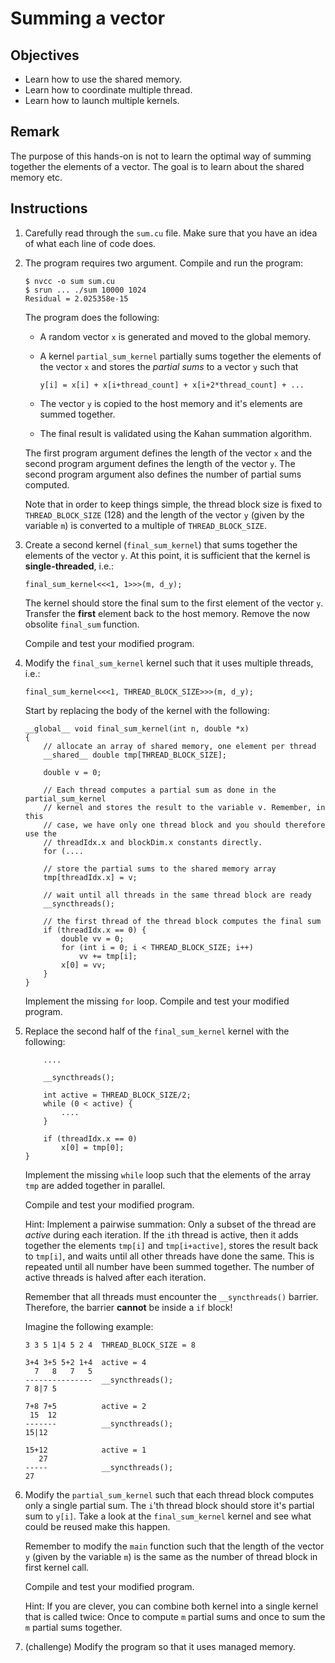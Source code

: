 # Summing a vector

## Objectives

 - Learn how to use the shared memory.
 - Learn how to coordinate multiple thread.
 - Learn how to launch multiple kernels.

## Remark

The purpose of this hands-on is not to learn the optimal way of summing together
the elements of a vector. The goal is to learn about the shared memory etc.
 
## Instructions

 1. Carefully read through the `sum.cu` file. Make sure that you have an idea
    of what each line of code does.

 2. The program requires two argument. Compile and run the program:
 
    ```
    $ nvcc -o sum sum.cu
    $ srun ... ./sum 10000 1024
    Residual = 2.025358e-15
    ```
    
    The program does the following:
     
     - A random vector `x` is generated and moved to the global memory.
     
     - A kernel `partial_sum_kernel` partially sums together the elements
       of the vector `x` and stores the *partial sums* to a vector `y` such that
       
       ```
       y[i] = x[i] + x[i+thread_count] + x[i+2*thread_count] + ...
       ```
       
     - The vector `y` is copied to the host memory and it's elements are summed
       together.
    
     - The final result is validated using the Kahan summation algorithm.
     
    The first program argument defines the length of the vector `x` and the
    second program argument defines the length of the vector `y`. The second
    program argument also defines the number of partial sums computed.
    
    Note that in order to keep things simple, the thread block size is fixed
    to `THREAD_BLOCK_SIZE` (128) and the length of the vector `y` (given by the
    variable `m`) is converted to a multiple of `THREAD_BLOCK_SIZE`.

 3. Create a second kernel (`final_sum_kernel`) that sums together the elements
    of the vector `y`. At this point, it is sufficient that the kernel is
    **single-threaded**, i.e.:
    
    ```
    final_sum_kernel<<<1, 1>>>(m, d_y);
    ```
    
    The kernel should store the final sum to the first element of the vector
    `y`. Transfer the **first** element back to the host memory. Remove the now
    obsolite `final_sum` function.
    
    Compile and test your modified program.

 4. Modify the `final_sum_kernel` kernel such that it uses multiple threads,
    i.e.:
 
    ```
    final_sum_kernel<<<1, THREAD_BLOCK_SIZE>>>(m, d_y);
    ```
    
    Start by replacing the body of the kernel with the following:
    
    ```
    __global__ void final_sum_kernel(int n, double *x)
    {
        // allocate an array of shared memory, one element per thread
        __shared__ double tmp[THREAD_BLOCK_SIZE];
    
        double v = 0;
        
        // Each thread computes a partial sum as done in the partial_sum_kernel
        // kernel and stores the result to the variable v. Remember, in this
        // case, we have only one thread block and you should therefore use the
        // threadIdx.x and blockDim.x constants directly.
        for (....
    
        // store the partial sums to the shared memory array
        tmp[threadIdx.x] = v;
        
        // wait until all threads in the same thread block are ready
        __syncthreads();
        
        // the first thread of the thread block computes the final sum
        if (threadIdx.x == 0) {
            double vv = 0;
            for (int i = 0; i < THREAD_BLOCK_SIZE; i++)
                vv += tmp[i];
            x[0] = vv;
        }
    }
    ```
    
    Implement the missing `for` loop. Compile and test your modified program.
    
 5. Replace the second half of the `final_sum_kernel` kernel with the following:
    
    ```
        ....
    
        __syncthreads();
    
        int active = THREAD_BLOCK_SIZE/2;
        while (0 < active) {
            ....
        }

        if (threadIdx.x == 0)
            x[0] = tmp[0];
    }
    ```
    
    Implement the missing `while` loop such that the elements of the array `tmp`
    are added together in parallel.
    
    Compile and test your modified program.
    
    Hint: Implement a pairwise summation: Only a subset of the thread are
    *active* during each iteration. If the `i`th thread is active, then it adds
    together the elements `tmp[i]` and `tmp[i+active]`, stores the result back
    to `tmp[i]`, and waits until all other threads have done the same. This is
    repeated until all number have been summed together. The number of active
    threads is halved after each iteration.
    
    Remember that all threads must encounter the `__syncthreads()` barrier.
    Therefore, the barrier **cannot** be inside a `if` block!
    
    Imagine the following example:

    ```
    3 3 5 1|4 5 2 4  THREAD_BLOCK_SIZE = 8
    
    3+4 3+5 5+2 1+4  active = 4
      7   8   7   5
    ---------------  __syncthreads();
    7 8|7 5
    
    7+8 7+5          active = 2
     15  12
    -------          __syncthreads();
    15|12
    
    15+12            active = 1
       27
    -----            __syncthreads();
    27
    ```

 6. Modify the `partial_sum_kernel` such that each thread block computes only
    a single partial sum. The `i`'th thread block should store it's partial sum
    to `y[i]`. Take a look at the `final_sum_kernel` kernel and see what could
    be reused make this happen.
    
    Remember to modify the `main` function such that the length of the vector
    `y` (given by the variable `m`) is the same as the number of thread block in
    first kernel call.
    
    Compile and test your modified program.
    
    Hint: If you are clever, you can combine both kernel into a single kernel
    that is called twice: Once to compute `m` partial sums and once to sum the
    `m` partial sums together.

 7. (challenge) Modify the program so that it uses managed memory.
    
